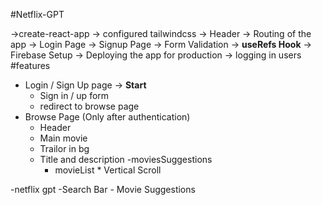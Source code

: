 #Netflix-GPT

->create-react-app
-> configured tailwindcss
-> Header
-> Routing of the app
-> Login Page
-> Signup Page
-> Form Validation
-> **useRefs Hook**
-> Firebase Setup
-> Deploying the app for production
-> logging in users
#features
- Login / Sign Up page ->  **Start**
    - Sign in / up form
    - redirect to browse page
- Browse Page (Only after authentication)
    - Header
    - Main movie
     - Trailor in bg
     -  Title and description
     -moviesSuggestions
        - movieList * Vertical Scroll

-netflix gpt
    -Search Bar
    - Movie Suggestions

